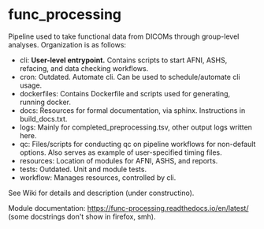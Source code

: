 # func_processing
Pipeline used to take functional data from DICOMs through group-level analyses. Organization is as follows:

- cli: **User-level entrypoint.** Contains scripts to start AFNI, ASHS, refacing, and data checking workflows.
- cron: Outdated. Automate cli. Can be used to schedule/automate cli usage.
- dockerfiles: Contains Dockerfile and scripts used for generating, running docker.
- docs: Resources for formal documentation, via sphinx. Instructions in build_docs.txt.
- logs: Mainly for completed_preprocessing.tsv, other output logs written here.
- qc: Files/scripts for conducting qc on pipeline workflows for non-default options. Also serves as example of user-specified timing files.
- resources: Location of modules for AFNI, ASHS, and reports.
- tests: Outdated. Unit and module tests.
- workflow: Manages resources, controlled by cli.

See Wiki for details and description (under constructino).

Module documentation: https://func-processing.readthedocs.io/en/latest/ (some docstrings don't show in firefox, smh).
